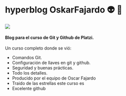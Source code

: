 # hyperblog OskarFajardo 👽 👾

![](https://i.imgur.com/gy0Vr8A.png)



#### Blog para el curso de Git y Github de Platzi.
Un curso completo donde se vió:
- Comandos Git.
- Configuración de llaves en git y github.
- Seguridad y buenas prácticas.
- Todo los detalles.
- Producido por el equipo de Oscar Fajardo
- Traido de las estrellas este curso es
- Excelente github 